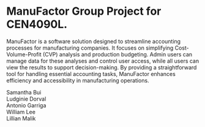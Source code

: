 # ManuFactor Group Project for CEN4090L.
ManuFactor is a software solution designed to streamline accounting processes for manufacturing
companies. It focuses on simplifying Cost-Volume-Profit (CVP) analysis and production budgeting. Admin users
can manage data for these analyses and control user access, while all users can view the results to support
decision-making. By providing a straightforward tool for handling essential accounting tasks, ManuFactor enhances
efficiency and accessibility in manufacturing operations.

Samantha Bui<br/>
Ludginie Dorval<br/>
Antonio Garriga<br/>
William Lee<br/>
Lillian Malik<br/>
